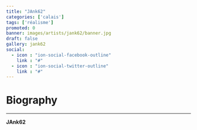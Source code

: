 ```yaml
---
title: "JAnk62"
categories: ['calais']
tags: ['réalisme']
promoted: 0
banner: images/artists/jank62/banner.jpg
draft: false
gallery: jank62
social:
  - icon : "ion-social-facebook-outline"
    link : "#"
  - icon : "ion-social-twitter-outline"
    link : "#"
---
```


# Biography
---

**JAnk62**